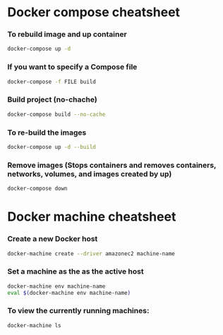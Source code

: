 # Docker compose cheatsheet

### To rebuild image and up container
```sh
docker-compose up -d
```

### If you want to specify a Compose file
```sh
docker-compose -f FILE build
```

### Build project (no-chache)
```sh
docker-compose build --no-cache
```

### To re-build the images
```sh
docker-compose up -d --build
```

### Remove images (Stops containers and removes containers, networks, volumes, and images created by up)
```sh
docker-compose down
```

# Docker machine cheatsheet

### Create a new Docker host
```sh
docker-machine create --driver amazonec2 machine-name
```

### Set a machine as the as the active host 
```sh
docker-machine env machine-name
eval $(docker-machine env machine-name)
```

### To view the currently running machines:

```sh
docker-machine ls
```
